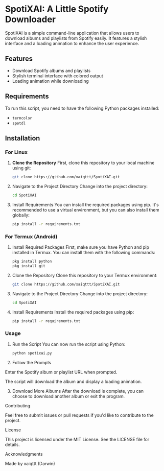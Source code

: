 # SpotiXAI: A Little Spotify Downloader

SpotiXAI is a simple command-line application that allows users to download albums and playlists from Spotify easily. It features a stylish interface and a loading animation to enhance the user experience.

## Features
- Download Spotify albums and playlists
- Stylish terminal interface with colored output
- Loading animation while downloading

## Requirements
To run this script, you need to have the following Python packages installed:
- `termcolor`
- `spotdl`

## Installation

### For Linux

1. **Clone the Repository**
   First, clone this repository to your local machine using git:

   ```bash
   git clone https://github.com/xaiqttt/SpotiXAI.git

2. Navigate to the Project Directory Change into the project directory:

   ```bash
   cd SpotiXAI

3. Install Requirements You can install the required packages using pip. It's recommended to use a virtual environment, but you can also install them globally:

   ```bash
   pip install -r requirements.txt

### For Termux (Android)

1. Install Required Packages First, make sure you have Python and pip installed in Termux. You can install them with the following commands:

   ```bash
   pkg install python
   pkg install git

2. Clone the Repository Clone this repository to your Termux environment:

   ```bash
   git clone https://github.com/xaiqttt/SpotiXAI.git

3. Navigate to the Project Directory Change into the project directory:

   ```bash
   cd SpotiXAI

4. Install Requirements Install the required packages using pip:

   ```bash
   pip install -r requirements.txt

### Usage

1. Run the Script You can now run the script using Python:

   ```bash
   python spotixai.py

2. Follow the Prompts

Enter the Spotify album or playlist URL when prompted.

The script will download the album and display a loading animation.


3. Download More Albums After the download is complete, you can choose to download another album or exit the program.


Contributing

Feel free to submit issues or pull requests if you'd like to contribute to the project.

License

This project is licensed under the MIT License. See the LICENSE file for details.

Acknowledgments

Made by xaiqttt (Darwin)




